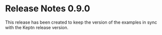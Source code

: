 # Release Notes 0.9.0

This release has been created to keep the version of the examples in sync with the Keptn release version.
